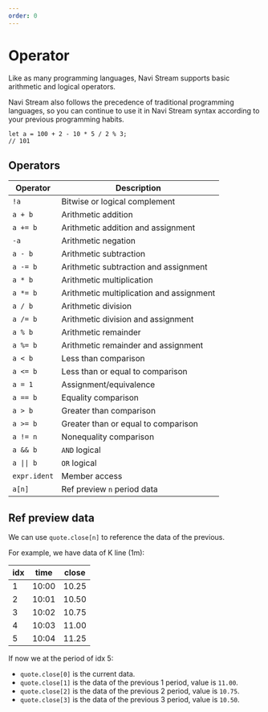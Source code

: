 ```yaml
---
order: 0
---
```


# Operator

Like as many programming languages, Navi Stream supports basic arithmetic and logical operators.

Navi Stream also follows the precedence of traditional programming languages, so you can continue to use it in Navi Stream syntax according to your previous programming habits.

```nvs
let a = 100 + 2 - 10 * 5 / 2 % 3;
// 101
```

## Operators

| Operator                      | Description                              |
| ----------------------------- | ---------------------------------------- |
| `!a`                          | Bitwise or logical complement            |
| `a + b`                       | Arithmetic addition                      |
| `a += b`                      | Arithmetic addition and assignment       |
| `-a`                          | Arithmetic negation                      |
| `a - b`                       | Arithmetic subtraction                   |
| `a -= b`                      | Arithmetic subtraction and assignment    |
| `a * b`                       | Arithmetic multiplication                |
| `a *= b`                      | Arithmetic multiplication and assignment |
| `a / b`                       | Arithmetic division                      |
| `a /= b`                      | Arithmetic division and assignment       |
| `a % b`                       | Arithmetic remainder                     |
| `a %= b`                      | Arithmetic remainder and assignment      |
| `a < b`                       | Less than comparison                     |
| `a <= b`                      | Less than or equal to comparison         |
| `a = 1`                       | Assignment/equivalence                   |
| `a == b`                      | Equality comparison                      |
| `a > b`                       | Greater than comparison                  |
| `a >= b`                      | Greater than or equal to comparison      |
| `a != n`                      | Nonequality comparison                   |
| `a && b`                      | `AND` logical                            |
| <code>a &#124;&#124; b</code> | `OR` logical                             |
| `expr.ident`                  | Member access                            |
| `a[n]`                        | Ref preview `n` period data              |

## Ref preview data

We can use `quote.close[n]` to reference the data of the previous.

For example, we have data of K line (1m):

| idx | time  | close |
| --- | ----- | ----- |
| 1   | 10:00 | 10.25 |
| 2   | 10:01 | 10.50 |
| 3   | 10:02 | 10.75 |
| 4   | 10:03 | 11.00 |
| 5   | 10:04 | 11.25 |

If now we at the period of idx 5:

- `quote.close[0]` is the current data.
- `quote.close[1]` is the data of the previous 1 period, value is `11.00`.
- `quote.close[2]` is the data of the previous 2 period, value is `10.75`.
- `quote.close[3]` is the data of the previous 3 period, value is `10.50`.
